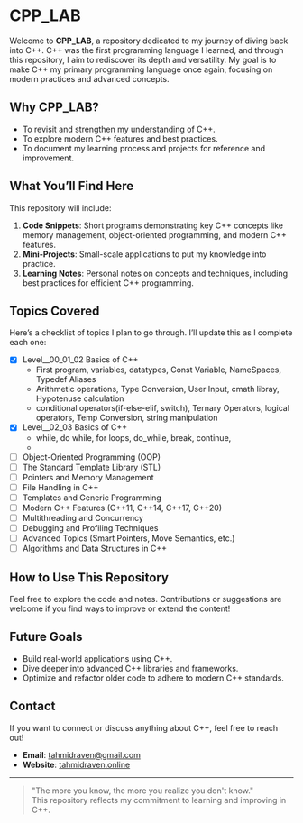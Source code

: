 # CPP_LAB  

Welcome to **CPP_LAB**, a repository dedicated to my journey of diving back into C++. C++ was the first programming language I learned, and through this repository, I aim to rediscover its depth and versatility. My goal is to make C++ my primary programming language once again, focusing on modern practices and advanced concepts.  

## Why CPP_LAB?  
- To revisit and strengthen my understanding of C++.  
- To explore modern C++ features and best practices.  
- To document my learning process and projects for reference and improvement.  

## What You’ll Find Here  
This repository will include:  
1. **Code Snippets**: Short programs demonstrating key C++ concepts like memory management, object-oriented programming, and modern C++ features.  
2. **Mini-Projects**: Small-scale applications to put my knowledge into practice.  
3. **Learning Notes**: Personal notes on concepts and techniques, including best practices for efficient C++ programming.  

## Topics Covered  

Here’s a checklist of topics I plan to go through. I’ll update this as I complete each one:  

- [x] Level__00_01_02 Basics of C++  
  - First program, variables, datatypes, Const Variable, NameSpaces, Typedef Aliases  
  - Arithmetic operations, Type Conversion, User Input, cmath libray, Hypotenuse calculation
  - conditional operators(if-else-elif, switch), Ternary Operators, logical operators, Temp Conversion, string manipulation
- [x] Level__02_03 Basics of C++ 
  - while, do while, for loops, do_while, break, continue, 
  -
- [ ] Object-Oriented Programming (OOP)  
- [ ] The Standard Template Library (STL)  
- [ ] Pointers and Memory Management  
- [ ] File Handling in C++  
- [ ] Templates and Generic Programming  
- [ ] Modern C++ Features (C++11, C++14, C++17, C++20)  
- [ ] Multithreading and Concurrency  
- [ ] Debugging and Profiling Techniques  
- [ ] Advanced Topics (Smart Pointers, Move Semantics, etc.)  
- [ ] Algorithms and Data Structures in C++  

## How to Use This Repository  
Feel free to explore the code and notes. Contributions or suggestions are welcome if you find ways to improve or extend the content!  

## Future Goals  
- Build real-world applications using C++.  
- Dive deeper into advanced C++ libraries and frameworks.  
- Optimize and refactor older code to adhere to modern C++ standards.  

## Contact  
If you want to connect or discuss anything about C++, feel free to reach out!  
- **Email**: tahmidraven@gmail.com
- **Website**: [tahmidraven.online](https://tahmidraven.online)  

---

> "The more you know, the more you realize you don't know."  
> This repository reflects my commitment to learning and improving in C++.  
